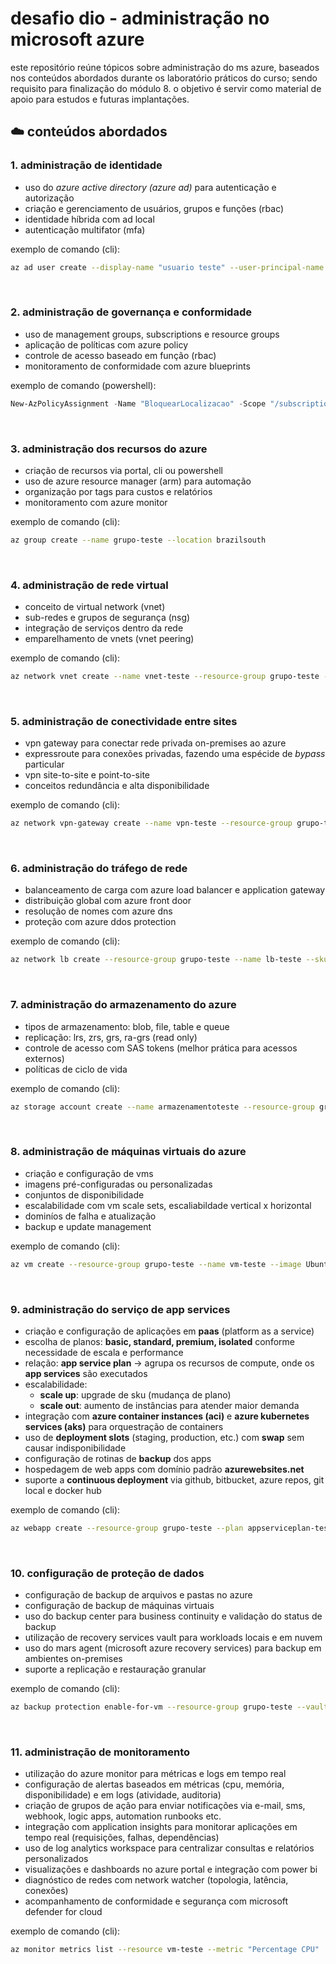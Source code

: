 # desafio dio - administração no microsoft azure

este repositório reúne tópicos sobre administração do ms azure, baseados nos conteúdos abordados durante os laboratório práticos do curso; sendo requisito para finalização do módulo 8.
o objetivo é servir como material de apoio para estudos e futuras implantações.


## ☁️ conteúdos abordados

### 1. administração de identidade
- uso do *azure active directory (azure ad)* para autenticação e autorização  
- criação e gerenciamento de usuários, grupos e funções (rbac)  
- identidade híbrida com ad local  
- autenticação multifator (mfa)  

exemplo de comando (cli):
```bash
az ad user create --display-name "usuario teste" --user-principal-name user@dominio.com --password SenhaSegura
```
<br>

### 2. administração de governança e conformidade
- uso de management groups, subscriptions e resource groups
- aplicação de políticas com azure policy
- controle de acesso baseado em função (rbac)
- monitoramento de conformidade com azure blueprints

exemplo de comando (powershell):
```powershell
New-AzPolicyAssignment -Name "BloquearLocalizacao" -Scope "/subscriptions/xxxx" -PolicyDefinition "BloquearLocalizacaoForaBR"
```
<br>

### 3. administração dos recursos do azure
- criação de recursos via portal, cli ou powershell
- uso de azure resource manager (arm) para automação
- organização por tags para custos e relatórios
- monitoramento com azure monitor

exemplo de comando (cli):
```bash
az group create --name grupo-teste --location brazilsouth
```
<br>

### 4. administração de rede virtual
- conceito de virtual network (vnet)
- sub-redes e grupos de segurança (nsg)
- integração de serviços dentro da rede
- emparelhamento de vnets (vnet peering)

exemplo de comando (cli):

```bash
az network vnet create --name vnet-teste --resource-group grupo-teste --address-prefix 10.0.0.0/16
```
<br>

### 5. administração de conectividade entre sites

- vpn gateway para conectar rede privada on-premises ao azure
- expressroute para conexões privadas, fazendo uma espécide de _bypass_ particular
- vpn site-to-site e point-to-site
- conceitos redundância e alta disponibilidade

exemplo de comando (cli):

```bash
az network vpn-gateway create --name vpn-teste --resource-group grupo-teste --vnet vnet-teste
```
<br>

### 6. administração do tráfego de rede

- balanceamento de carga com azure load balancer e application gateway
- distribuição global com azure front door
- resolução de nomes com azure dns
- proteção com azure ddos protection

exemplo de comando (cli):

```bash
az network lb create --resource-group grupo-teste --name lb-teste --sku Standard
```
<br>

### 7. administração do armazenamento do azure

- tipos de armazenamento: blob, file, table e queue
- replicação: lrs, zrs, grs, ra-grs (read only)
- controle de acesso com SAS tokens (melhor prática para acessos externos)
- políticas de ciclo de vida

exemplo de comando (cli):

```bash
az storage account create --name armazenamentoteste --resource-group grupo-teste --location brazilsouth --sku Standard_LRS
```
<br>

### 8. administração de máquinas virtuais do azure

- criação e configuração de vms
- imagens pré-configuradas ou personalizadas
- conjuntos de disponibilidade
- escalabilidade com vm scale sets, escaliabildade vertical x horizontal
- dominíos de falha e atualização
- backup e update management

exemplo de comando (cli):

```bash
az vm create --resource-group grupo-teste --name vm-teste --image UbuntuLTS --admin-username azureuser --generate-ssh-keys
```
<br>

### 9. administração do serviço de app services

- criação e configuração de aplicações em **paas** (platform as a service)  
- escolha de planos: **basic, standard, premium, isolated** conforme necessidade de escala e performance  
- relação: **app service plan** → agrupa os recursos de compute, onde os **app services** são executados  
- escalabilidade:  
  - **scale up**: upgrade de sku (mudança de plano)  
  - **scale out**: aumento de instâncias para atender maior demanda  
- integração com **azure container instances (aci)** e **azure kubernetes services (aks)** para orquestração de containers  
- uso de **deployment slots** (staging, production, etc.) com **swap** sem causar indisponibilidade  
- configuração de rotinas de **backup** dos apps  
- hospedagem de web apps com domínio padrão **azurewebsites.net**  
- suporte a **continuous deployment** via github, bitbucket, azure repos, git local e docker hub  

exemplo de comando (cli):
```bash
az webapp create --resource-group grupo-teste --plan appserviceplan-teste --name meuapp --runtime "DOTNET|6.0"
```
<br>

### 10. configuração de proteção de dados

- configuração de backup de arquivos e pastas no azure
- configuração de backup de máquinas virtuais
- uso do backup center para business continuity e validação do status de backup
- utilização de recovery services vault para workloads locais e em nuvem
- uso do mars agent (microsoft azure recovery services) para backup em ambientes on-premises
- suporte a replicação e restauração granular

exemplo de comando (cli):

```bash
az backup protection enable-for-vm --resource-group grupo-teste --vault-name vault-teste --vm vm-teste
```
<br>

### 11. administração de monitoramento

- utilização do azure monitor para métricas e logs em tempo real
- configuração de alertas baseados em métricas (cpu, memória, disponibilidade) e em logs (atividade, auditoria)
- criação de grupos de ação para enviar notificações via e-mail, sms, webhook, logic apps, automation runbooks etc.
- integração com application insights para monitorar aplicações em tempo real (requisições, falhas, dependências)
- uso de log analytics workspace para centralizar consultas e relatórios personalizados
- visualizações e dashboards no azure portal e integração com power bi
- diagnóstico de redes com network watcher (topologia, latência, conexões)
- acompanhamento de conformidade e segurança com microsoft defender for cloud

exemplo de comando (cli):

```bash
az monitor metrics list --resource vm-teste --metric "Percentage CPU"
```
